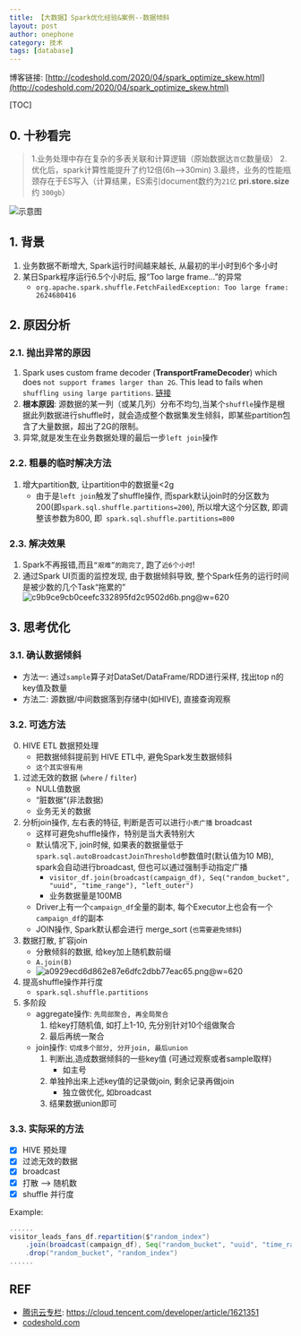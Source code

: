 ```yaml
---
title: 【大数据】Spark优化经验&案例--数据倾斜
layout: post
author: onephone
category: 技术
tags: [database]
---
```

博客链接: [http://codeshold.com/2020/04/spark_optimize_skew.html](http://codeshold.com/2020/04/spark_optimize_skew.html)

[TOC]

## 0. 十秒看完
> 1.业务处理中存在复杂的多表关联和计算逻辑（原始数据达`百亿`数量级）
> 2.优化后，spark计算性能提升了约12倍(6h-->30min)
> 3.最终，业务的性能瓶颈存在于ES写入（计算结果，ES索引document数约为`21亿` **pri.store.size**约 `300gb`）

![示意图](https://blog-1252538339.cos.ap-chengdu.myqcloud.com/spark%E4%BC%98%E5%8C%96-%E6%95%B0%E6%8D%AE%E5%80%BE%E6%96%9C.png)

## 1. 背景
1. 业务数据不断增大, Spark运行时间越来越长, 从最初的半小时到6个多小时
2. 某日Spark程序运行6.5个小时后, 报“Too large frame...”的异常
    - `org.apache.spark.shuffle.FetchFailedException: Too large frame: 2624680416`

## 2. 原因分析
### 2.1. 抛出异常的原因
1. Spark uses custom frame decoder (**TransportFrameDecoder**) which does `not support frames larger than 2G`. This lead to fails when `shuffling using large partitions`. [链接](https://issues.apache.org/jira/browse/SPARK-20308)
2. **根本原因**: 源数据的某一列（或某几列）分布不均匀,当某个`shuffle`操作是根据此列数据进行shuffle时，就会造成整个数据集发生倾斜，即某些partition包含了大量数据，超出了2G的限制。
3. 异常,就是发生在业务数据处理的最后一步`left join`操作

### 2.2. 粗暴的临时解决方法
1. 增大partition数, 让partition中的数据量<2g
    - 由于是`left join`触发了shuffle操作, 而spark默认join时的分区数为200(即`spark.sql.shuffle.partitions=200`), 所以增大这个分区数, 即调整该参数为800, 即` spark.sql.shuffle.partitions=800`

### 2.3. 解决效果
1. Spark不再报错,而且`“艰难”的跑完了`, 跑了`近6个小时`!
2. 通过Spark UI页面的监控发现, 由于数据倾斜导致, 整个Spark任务的运行时间是被少数的几个Task“拖累的”
    ![c9b9ce9cb0ceefc332895fd2c9502d6b.png](evernotecid://059BB37A-4D87-4CF0-8917-503417D9CD25/appyinxiangcom/350273/ENResource/p5571)@w=620


## 3. 思考优化

### 3.1. 确认数据倾斜
- 方法一: 通过`sample`算子对DataSet/DataFrame/RDD进行采样, 找出top n的key值及数量
- 方法二: 源数据/中间数据落到存储中(如HIVE), 直接查询观察

### 3.2. 可选方法
0. HIVE ETL 数据预处理
    - 把数据倾斜提前到 HIVE ETL中, 避免Spark发生数据倾斜
    - `这个其实很有用`
1. 过滤无效的数据 (`where` / `filter`)
    - NULL值数据
    - “脏数据”(非法数据)
    - 业务无关的数据
2. 分析join操作, 左右表的特征, 判断是否可以进行`小表广播` broadcast
    - 这样可避免shuffle操作，特别是当大表特别大
    - 默认情况下, join时候, 如果表的数据量低于`spark.sql.autoBroadcastJoinThreshold`参数值时(默认值为10 MB), spark会自动进行broadcast, 但也可以通过强制手动指定广播
        - `visitor_df.join(broadcast(campaign_df), Seq("random_bucket", "uuid", "time_range"), "left_outer")`
        - 业务数据量是100MB
    - Driver上有一个`campaign_df`全量的副本, 每个Executor上也会有一个`campaign_df`的副本
    - JOIN操作, Spark默认都会进行 merge_sort (`也需要避免倾斜`)
3. 数据打散, 扩容join 
    - 分散倾斜的数据, 给key加上随机数前缀
    - `A.join(B)`
    - ![a0929ecd6d862e87e6dfc2dbb77eac65.png](evernotecid://059BB37A-4D87-4CF0-8917-503417D9CD25/appyinxiangcom/350273/ENResource/p5570)@w=620
4. 提高shuffle操作并行度
    - `spark.sql.shuffle.partitions`
5. 多阶段
    - aggregate操作: `先局部聚合, 再全局聚合`
        1. 给key打随机值, 如打上1-10, 先分别针对10个组做聚合
        2. 最后再统一聚合
    - join操作: `切成多个部分, 分开join, 最后union`
        1. 判断出,造成数据倾斜的一些key值 (可通过观察或者sample取样)
            - 如主号
        2. 单独拎出来上述key值的记录做join, 剩余记录再做join
            - 独立做优化, 如broadcast
        3. 结果数据union即可

### 3.3. 实际采的方法
- [x] HIVE 预处理
- [x] 过滤无效的数据
- [x] broadcast
- [x] 打散 --> 随机数
- [x] shuffle 并行度

Example:
```scala
......
visitor_leads_fans_df.repartition($"random_index")
    .join(broadcast(campaign_df), Seq("random_bucket", "uuid", "time_range"), "left_outer")
    .drop("random_bucket", "random_index")
......
```

## REF
- [腾讯云专栏](https://cloud.tencent.com/developer/article/1621351): https://cloud.tencent.com/developer/article/1621351
- [codeshold.com](http://codeshold.com/)
